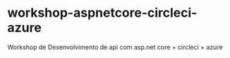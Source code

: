# workshop-aspnetcore-circleci-azure
Workshop de Desenvolvimento de api com asp.net core + circleci + azure
